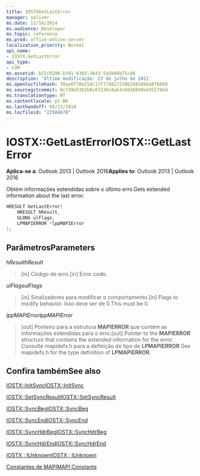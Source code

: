 ```yaml
---
title: IOSTXGetLastError
manager: soliver
ms.date: 11/16/2014
ms.audience: Developer
ms.topic: reference
ms.prod: office-online-server
localization_priority: Normal
api_name:
- IOSTX.GetLastError
api_type:
- COM
ms.assetid: b25c9288-b391-6303-3643-5a5b66b75c48
description: 'Última modificação: 23 de julho de 2011'
ms.openlocfilehash: 78ae0f78e154c17f774817238b2083d98a8fb809
ms.sourcegitcommit: 0cf39e5382b8c6f236c8a63c6036849ed3527ded
ms.translationtype: MT
ms.contentlocale: pt-BR
ms.lasthandoff: 08/23/2018
ms.locfileid: "22584678"
---
```

# <a name="iostxgetlasterror"></a><span data-ttu-id="bca78-103">IOSTX::GetLastError</span><span class="sxs-lookup"><span data-stu-id="bca78-103">IOSTX::GetLastError</span></span>

  
  
<span data-ttu-id="bca78-104">**Aplica-se a**: Outlook 2013 | Outlook 2016</span><span class="sxs-lookup"><span data-stu-id="bca78-104">**Applies to**: Outlook 2013 | Outlook 2016</span></span> 
  
<span data-ttu-id="bca78-105">Obtém informações estendidas sobre o último erro.</span><span class="sxs-lookup"><span data-stu-id="bca78-105">Gets extended information about the last error.</span></span>
  
```cpp
HRESULT GetLastError( 
    HRESULT hResult, 
    ULONG ulFlags, 
    LPMAPIERROR *lppMAPIError 
);
```

## <a name="parameters"></a><span data-ttu-id="bca78-106">Parâmetros</span><span class="sxs-lookup"><span data-stu-id="bca78-106">Parameters</span></span>

 <span data-ttu-id="bca78-107">_hResult_</span><span class="sxs-lookup"><span data-stu-id="bca78-107">_hResult_</span></span>
  
>  <span data-ttu-id="bca78-108">[in] Código de erro.</span><span class="sxs-lookup"><span data-stu-id="bca78-108">[in] Error code.</span></span> 
    
 <span data-ttu-id="bca78-109">_ulFlags_</span><span class="sxs-lookup"><span data-stu-id="bca78-109">_ulFlags_</span></span>
  
>  <span data-ttu-id="bca78-110">[in] Sinalizadores para modificar o comportamento.</span><span class="sxs-lookup"><span data-stu-id="bca78-110">[in] Flags to modify behavior.</span></span> <span data-ttu-id="bca78-111">Isso deve ser de 0.</span><span class="sxs-lookup"><span data-stu-id="bca78-111">This must be 0.</span></span> 
    
 <span data-ttu-id="bca78-112">_lppMAPIError_</span><span class="sxs-lookup"><span data-stu-id="bca78-112">_lppMAPIError_</span></span>
  
>  <span data-ttu-id="bca78-113">[out] Ponteiro para a estrutura **MAPIERROR** que contém as informações estendidas para o erro.</span><span class="sxs-lookup"><span data-stu-id="bca78-113">[out] Pointer to the **MAPIERROR** structure that contains the extended information for the error.</span></span> <span data-ttu-id="bca78-114">Consulte mapidefs.h para a definição de tipo de **LPMAPIERROR**.</span><span class="sxs-lookup"><span data-stu-id="bca78-114">See mapidefs.h for the type definition of **LPMAPIERROR**.</span></span> 
    
## <a name="see-also"></a><span data-ttu-id="bca78-115">Confira também</span><span class="sxs-lookup"><span data-stu-id="bca78-115">See also</span></span>



[<span data-ttu-id="bca78-116">IOSTX::InitSync</span><span class="sxs-lookup"><span data-stu-id="bca78-116">IOSTX::InitSync</span></span>](iostx-initsync.md)
  
[<span data-ttu-id="bca78-117">IOSTX::SetSyncResult</span><span class="sxs-lookup"><span data-stu-id="bca78-117">IOSTX::SetSyncResult</span></span>](iostx-setsyncresult.md)
  
[<span data-ttu-id="bca78-118">IOSTX::SyncBeg</span><span class="sxs-lookup"><span data-stu-id="bca78-118">IOSTX::SyncBeg</span></span>](iostx-syncbeg.md)
  
[<span data-ttu-id="bca78-119">IOSTX::SyncEnd</span><span class="sxs-lookup"><span data-stu-id="bca78-119">IOSTX::SyncEnd</span></span>](iostx-syncend.md)
  
[<span data-ttu-id="bca78-120">IOSTX::SyncHdrBeg</span><span class="sxs-lookup"><span data-stu-id="bca78-120">IOSTX::SyncHdrBeg</span></span>](iostx-synchdrbeg.md)
  
[<span data-ttu-id="bca78-121">IOSTX::SyncHdrEnd</span><span class="sxs-lookup"><span data-stu-id="bca78-121">IOSTX::SyncHdrEnd</span></span>](iostx-synchdrend.md)
  
[<span data-ttu-id="bca78-122">IOSTX : IUnknown</span><span class="sxs-lookup"><span data-stu-id="bca78-122">IOSTX : IUnknown</span></span>](iostxiunknown.md)


[<span data-ttu-id="bca78-123">Constantes de MAPI</span><span class="sxs-lookup"><span data-stu-id="bca78-123">MAPI Constants</span></span>](mapi-constants.md)

